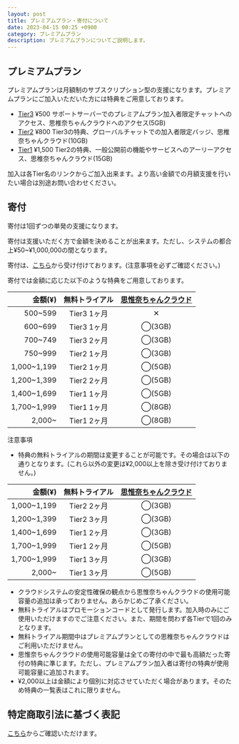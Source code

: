 ```yaml
---
layout: post
title: プレミアムプラン・寄付について
date: 2023-04-15 00:25 +0900
category: プレミアムプラン
description: プレミアムプランについてご説明します。
---
```


## プレミアムプラン

プレミアムプランは月額制のサブスクリプション型の支援になります。プレミアムプランにご加入いただいた方には特典をご用意しております。

- [Tier3](https://buy.stripe.com/28o8xK1S04fucnu147)  ¥500  サポートサーバーでのプレミアムプラン加入者限定チャットへのアクセス、思椎奈ちゃんクラウドへのアクセス(5GB)
- [Tier2](https://buy.stripe.com/28o29mdAI3bqbjqcMO)  ¥800  Tier3の特典、グローバルチャットでの加入者限定バッジ、思椎奈ちゃんクラウド(10GB)
- [Tier1](https://buy.stripe.com/eVa3dqgMU3bqdry289)  ¥1,500 Tier2の特典、一般公開前の機能やサービスへのアーリーアクセス、思椎奈ちゃんクラウド(15GB)

加入は各Tier名のリンクからご加入出来ます。より高い金額での月額支援を行いたい場合は別途お問い合わせください。

## 寄付

寄付は1回ずつの単発の支援になります。

寄付は支援いただく方で金額を決めることが出来ます。ただし、システムの都合上¥50~¥1,000,000の間となります。

寄付は、[こちら](https://donate.stripe.com/fZe6pC9kscM0gDK144)から受け付けております。(注意事項を必ずご確認ください。)

寄付では金額に応じた以下のような特典をご用意しております。

|  金額(¥)  |  無料トライアル  |  [思惟奈ちゃんクラウド]()  |
| ---: | :---: | :---: |
|  500~599  |  Tier3 1ヶ月  |  ✕  |
|  600~699  |  Tier3 1ヶ月  |  ◯(3GB)  |
|  700~749  |  Tier3 2ヶ月  |  ◯(3GB)  |
|  750~999  |  Tier2 1ヶ月  |  ◯(3GB)  |
|  1,000~1,199  |  Tier2 1ヶ月  |  ◯(5GB)  |
|  1,200~1,399  |  Tier2 2ヶ月  |  ◯(5GB)  |
|  1,400~1,699  |  Tier1 1ヶ月  |  ◯(5GB)  |
|  1,700~1,999  |  Tier1 1ヶ月  |  ◯(8GB)  |
|  2,000~  |  Tier1 2ヶ月  |  ◯(8GB)  |

注意事項

- 特典の無料トライアルの期間は変更することが可能です。その場合は以下の通りとなります。(これら以外の変更は¥2,000以上を除き受け付けておりません。)

|  金額(¥)  |  無料トライアル  |  [思惟奈ちゃんクラウド]()  |
| ---: | :---: | :---: |
|  1,000~1,199  |  Tier2 2ヶ月  |  ◯(3GB)  |
|  1,200~1,399  |  Tier2 3ヶ月  |  ◯(3GB)  |
|  1,400~1,699  |  Tier1 2ヶ月  |  ◯(3GB)  |
|  1,700~1,999  |  Tier1 2ヶ月  |  ◯(5GB)  |
|  1,700~1,999  |  Tier1 3ヶ月  |  ◯(3GB)  |
|  2,000~  |  Tier1 3ヶ月  |  ◯(5GB)  |

- クラウドシステムの安定性確保の観点から思惟奈ちゃんクラウドの使用可能容量の追加は承っておりません。あらかじめご了承ください。
- 無料トライアルはプロモーションコードとして発行します。加入時のみにご使用いただけますのでご注意ください。また、期間を問わず各Tierで1回のみとなります。
- 無料トライアル期間中はプレミアムプランとしての思椎奈ちゃんクラウドはご利用いただけません。
- 思惟奈ちゃんクラウドの使用可能容量は全ての寄付の中で最も高額だった寄付の特典に準じます。ただし、プレミアムプラン加入者は寄付の特典が使用可能容量に追加されます。
- ¥2,000以上は金額により個別に対応させていただく場合があります。そのため特典の一覧表はこれに限りません。

## 特定商取引法に基づく表記

[こちら](https://sina-chan.com/tradelaw)からご確認いただけます。
